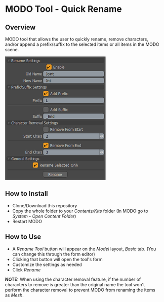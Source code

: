 # MODO Tool - Quick Rename
## Overview
MODO tool that allows the user to quickly rename, remove characters, and/or append a prefix/suffix to the selected items or all items
in the MODO scene.

![MODO - Quick Rename Tool](https://github.com/Zhibade/modo-rename-tool/blob/master/Misc/ModoQuickRenameTool.png?raw=true)

## How to Install
- Clone/Download this repository
- Copy the whole folder to your *Contents/Kits* folder (In MODO go to *System - Open Content Folder*)
- Restart MODO

## How to Use
- A *Rename Tool* button will appear on the *Model* layout, *Basic* tab. (You can change this through the form editor)
- Clicking that button will open the tool's form
- Customize the settings as needed
- Click *Rename*

**NOTE:** When using the character removal feature, if the number of characters to remove is greater than the original name the tool won't
perform the character removal to prevent MODO from renaming the items as *Mesh*.
